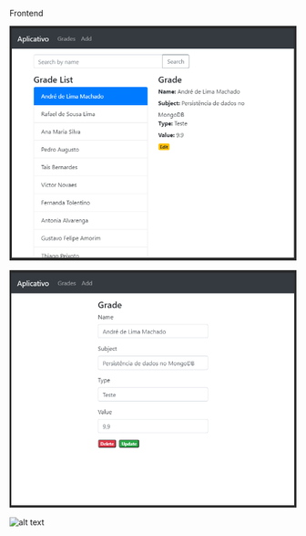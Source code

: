 Frontend

![alt text](https://github.com/alm9/grades-api-frontend/blob/master/figures/example1.png)

![alt text](https://github.com/alm9/grades-api-frontend/blob/master/figures/example2.png)

![alt text](https://github.com/alm9/grades-api-frontend/blob/master/figures/example3.gif)
